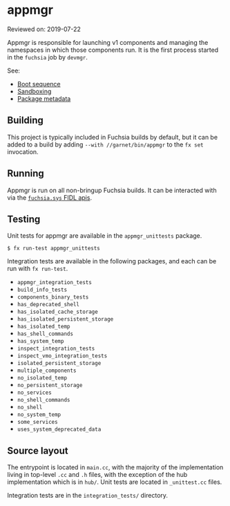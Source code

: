 # appmgr

Reviewed on: 2019-07-22

Appmgr is responsible for launching v1 components and managing the namespaces in
which those components run. It is the first process started in the `fuchsia` job
by `devmgr`.

See:

* [Boot sequence](https://fuchsia.googlesource.com/fuchsia/+/master/docs/the-book/boot_sequence.md)
* [Sandboxing](https://fuchsia.googlesource.com/fuchsia/+/master/docs/the-book/sandboxing.md)
* [Package metadata](https://fuchsia.googlesource.com/fuchsia/+/master/docs/the-book/package_metadata.md)

## Building

This project is typically included in Fuchsia builds by default, but it can be
added to a build by adding `--with //garnet/bin/appmgr` to the `fx set`
invocation.

## Running

Appmgr is run on all non-bringup Fuchsia builds. It can be interacted with via
the [`fuchsia.sys` FIDL apis](//sdk/fidl/fuchsia.sys).

## Testing

Unit tests for appmgr are available in the `appmgr_unittests` package.

```
$ fx run-test appmgr_unittests
```

Integration tests are available in the following packages, and each can be run
with `fx run-test`.

- `appmgr_integration_tests`
- `build_info_tests`
- `components_binary_tests`
- `has_deprecated_shell`
- `has_isolated_cache_storage`
- `has_isolated_persistent_storage`
- `has_isolated_temp`
- `has_shell_commands`
- `has_system_temp`
- `inspect_integration_tests`
- `inspect_vmo_integration_tests`
- `isolated_persistent_storage`
- `multiple_components`
- `no_isolated_temp`
- `no_persistent_storage`
- `no_services`
- `no_shell_commands`
- `no_shell`
- `no_system_temp`
- `some_services`
- `uses_system_deprecated_data`

## Source layout

The entrypoint is located in `main.cc`, with the majority of the implementation
living in top-level `.cc` and `.h` files, with the exception of the hub
implementation which is in `hub/`. Unit tests are located in `_unittest.cc`
files.

Integration tests are in the `integration_tests/` directory.
